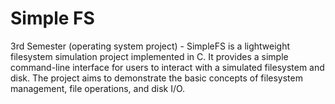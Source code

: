 # Simple FS
3rd Semester (operating system project) - SimpleFS is a lightweight filesystem simulation project implemented in C. It provides a simple command-line interface for users to interact with a simulated filesystem and disk. The project aims to demonstrate the basic concepts of filesystem management, file operations, and disk I/O.
